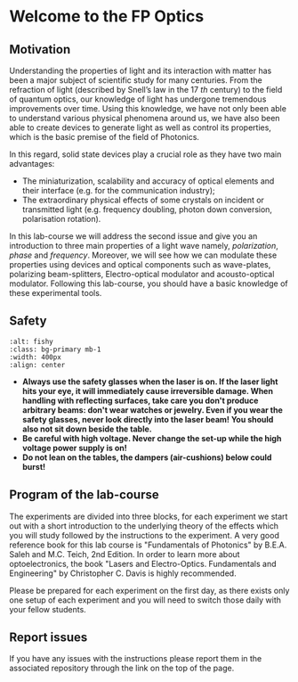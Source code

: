 # Welcome to the FP Optics

## Motivation
Understanding the properties of light and its interaction with matter has been a major subject of scientific study for many centuries. From the refraction of light (described by Snell’s law in the 17 _th_ century) to the field of quantum optics, our knowledge of light has undergone tremendous improvements over time. Using this knowledge, we have not only been able to understand various physical phenomena around us, we have also been able to create devices to generate light as well as control its properties, which is the basic premise of the field of Photonics.

In this regard, solid state devices play a crucial role as they have two main advantages:
-  The miniaturization, scalability and accuracy of optical elements and their interface (e.g. for the communication industry);
- The extraordinary physical effects of some crystals on incident or transmitted light (e.g. frequency doubling, photon down conversion, polarisation rotation).


In this lab-course we will address the second issue and give you an introduction to three main properties of a light wave namely, _polarization_, _phase_ and _frequency_. Moreover, we will see how we can modulate these properties using devices and optical components such as wave-plates, polarizing beam-splitters, Electro-optical modulator and acousto-optical modulator. Following this lab-course, you should have a basic knowledge of these experimental tools.


## Safety


```{image} figures/LaserDanger.png
:alt: fishy
:class: bg-primary mb-1
:width: 400px
:align: center
```

- __Always use the safety glasses when the laser is on. If the laser light hits your eye, it will immediately cause irreversible damage. When handling with reflecting surfaces, take care you don't produce arbitrary beams: don't wear watches or jewelry. Even if you wear the safety glasses, never look directly into the laser beam! You should also not sit down beside the table.__
- __Be careful with high voltage. Never change the set-up while the high voltage power supply is on!__
- __Do not lean on the tables, the dampers (air-cushions) below could burst!__

## Program of the lab-course

The experiments are divided into three blocks, for each experiment we start out with a short introduction to the underlying theory
of the effects which you will study followed by the instructions to the experiment. A very good reference book for this lab course is "Fundamentals of Photonics" by B.E.A. Saleh and M.C. Teich, 2nd Edition. In order to learn more about optoelectronics, the book "Lasers and Electro-Optics. Fundamentals and Engineering" by Christopher C. Davis is highly recommended.

Please be prepared for each experiment on the first day, as there exists only one setup of each experiment and you will need to switch those daily with your fellow students.

## Report issues

If you have any issues with the instructions please report them in the associated repository through the link on the top of the page.
